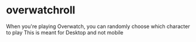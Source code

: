 # overwatchroll
When you're playing Overwatch, you can randomly choose which character to play
This is meant for Desktop and not mobile
